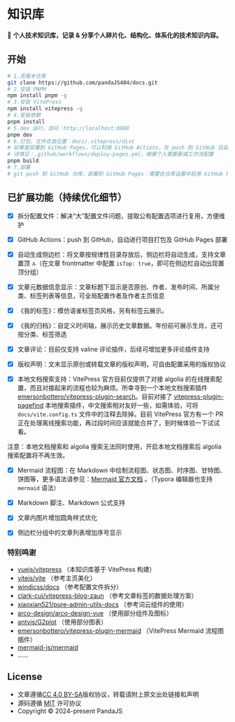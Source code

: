 # 知识库

📝 **个人技术知识库，记录 & 分享个人碎片化、结构化、体系化的技术知识内容。**

## 开始

```bash
# 1.克隆本仓库
git clone https://github.com/pandaJS404/docs.git
# 2.安装 PNPM
npm install pnpm -g
# 3.安装 VitePress
npm install vitepress -g
# 4.安装依赖
pnpm install
# 5.dev 运行，访问：http://localhost:8888
pnpm dev
# 6.打包，文件存放位置：docs/.vitepress/dist
# 如果是部署到 GitHub Pages，可以利用 GitHub Actions，在 push 到 GitHub 后自动部署打包
# 详情见：.github/workflows/deploy-pages.yml，根据个人需要删减工作流配置
pnpm build
# 7.部署
# git push 到 GitHub 仓库，部署到 GitHub Pages：需要在仓库设置中启用 GitHub Pages
```

## 已扩展功能（持续优化细节）

- [x] 拆分配置文件：解决“大”配置文件问题，提取公有配置选项进行复用，方便维护

- [x] GitHub Actions：push 到 GitHub，自动进行项目打包及 GitHub Pages 部署

- [x] 自动生成侧边栏：将文章按规律性目录存放后，侧边栏将自动生成，支持文章置顶 🔝（在文章 frontmatter 中配置 `isTop: true`，即可在侧边栏自动出现置顶分组）

- [x] 文章元数据信息显示：文章标题下显示是否原创、作者、发布时间、所属分类、标签列表等信息，可全局配置作者及作者主页信息

- [x] 《我的标签》：模仿语雀标签页风格，另有标签云展示。

- [x] 《我的归档》：自定义时间轴，展示历史文章数据。年份前可展示生肖，还可按分类、标签筛选

- [x] 文章评论：目前仅支持 valine 评论插件，后续可增加更多评论插件支持

- [x] 版权声明：文末显示原创或转载文章的版权声明，可自由配置采用的版权协议

- [x] 本地文档搜索支持：VitePress 官方目前仅提供了对接 algolia 的在线搜索配置，而且对接起来的流程也较为麻烦。所幸寻到一个本地文档搜索插件 [emersonbottero/vitepress-plugin-search](https://github.com/emersonbottero/vitepress-plugin-search)。目前对接了 [vitepress-plugin-pagefind](https://www.npmjs.com/package/vitepress-plugin-pagefind) 本地搜索插件，中文搜索相对友好一些，如需体验，可将 `docs/vite.config.ts` 文件中的注释去除掉。目前 VitePress 官方有一个 PR 正在处理离线搜索功能，再过段时间应该就能合并了，到时候体验一下试试看。

注意：本地文档搜索和 algolia 搜索无法同时使用，开启本地文档搜索后 algolia 搜索配置将不再生效。

- [x] Mermaid 流程图：在 Markdown 中绘制流程图、状态图、时序图、甘特图、饼图等，更多语法请参见：[Mermaid 官方文档](https://github.com/mermaid-js/mermaid/blob/develop/README.zh-CN.md) 。（Typora 编辑器也支持 `mermaid` 语法）

- [x] Markdown 脚注、Markdown 公式支持

- [x] 文章内图片增加圆角样式优化

- [x] 侧边栏分组中的文章列表增加序号显示

<!-- ## 部分页面截图 -->

<!-- ### 主页美化 -->

<!-- ![主页](./docs/public/screenshot/主页.png) -->

<!-- ### 侧边栏置顶分组（自动生成侧边栏及置顶分组）

### 文章元数据信息 -->

### 特别鸣谢

- [vuejs/vitepress](https://github.com/vuejs/vitepress) （本知识库基于 VitePress 构建）
- [vitejs/vite](https://github.com/vitejs/vite) （参考主页美化）
- [windicss/docs](https://github.com/windicss/docs) （参考配置文件拆分）
- [clark-cui/vitepress-blog-zaun](https://github.com/clark-cui/vitepress-blog-zaun) （参考文章标签的数据处理方案）
- [xiaoxian521/pure-admin-utils-docs](https://github.com/xiaoxian521/pure-admin-utils-docs) （参考词云组件的使用）
- [arco-design/arco-design-vue](https://github.com/arco-design/arco-design-vue) （使用部分组件及图标）
- [antvis/G2plot](https://github.com/antvis/G2plot) （使用部分图表）
- [emersonbottero/vitepress-plugin-mermaid](https://github.com/emersonbottero/vitepress-plugin-mermaid) （VitePress Mermaid 流程图插件）
- [mermaid-js/mermaid](https://github.com/mermaid-js/mermaid/blob/develop/README.zh-CN.md)
- ......

## License

- 文章遵循[CC 4.0 BY-SA](http://creativecommons.org/licenses/by-sa/4.0/)版权协议，转载请附上原文出处链接和声明
- 源码遵循 [MIT](https://github.com/pandaJS404/docs.github.io/blob/main/LICENSE) 许可协议
- Copyright © 2024-present PandaJS

